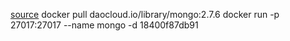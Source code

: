 [source](https://github.com/tywei90/CMS-of-Blog_Production/blob/master/server/index.js)
docker pull daocloud.io/library/mongo:2.7.6
docker run -p 27017:27017 --name mongo -d 18400f87db91 